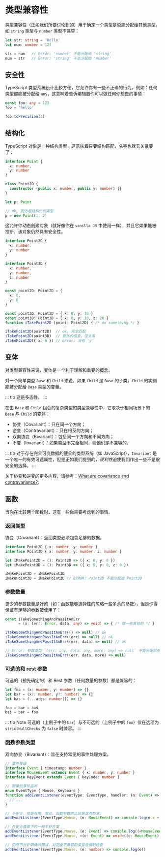 # 类型兼容性

类型兼容性（正如我们所要讨论到的）用于确定一个类型是否能分配给其他类型，如 `string` 类型与 `number` 类型不兼容：

```ts
let str: string = 'Hello'
let num: number = 123

str = num   // Error: 'number' 不能分配给 'string'
num = str   // Error: 'string' 不能分配给 'number' 
```

## 安全性

TypeScript 类型系统设计比较方便，它允许你有一些不正确的行为。例如：任何类型都能被分配给 `any`，这意味着告诉编辑器你可以做任何你想做的事情：

```ts
const foo: any = 123
foo = 'hello'

foo.toPrecision(3)
```

## 结构化

TypeScript 对象是一种结构类型，这意味着只要结构匹配，名字也就无关紧要了：

```ts
interface Point {
  x: number,
  y: number
}

class Point2D {
  constructor (public x: number, public y: number) {}
}

let p: Point

// ok, 因为是结构化的类型
p = new Point(1, 2)
```

这允许你动态创建对象（就好像你在 `vanilla JS` 中使用一样），并且它如果能被推断，该对象仍然具有安全性。

```ts
interface Point2D {
  x: number,
  y: number
}

interface Point3D {
  x: number,
  y: number,
  z: number
}

const point2D: Point2D = {
  x: 0,
  y: 0
}

const point2D: Point2D = { x: 0, y: 10 }
const point3D: Point3D = { x: 0, y: 10, z: 20 }
function iTakePoint2D (point: Point2D) { /* do something */ }

iTakePoint2D(point2D)  // ok, 完全匹配
iTakePoint2D(point3D)  // 额外的信息，没关系
iTakePoint2D({ x: 0 }) // Error: 没有 'y'
```

## 变体

对类型兼容性来说，变体是一个利于理解和重要的概念。

对一个简单类型 `Base` 和 `Child` 来说，如果 `Child` 是 `Base` 的子类，`Child` 的实例能被分配给 `Base` 类型的变量。

::: tip
这是多态性。
:::

在由 `Base` 和 `Child` 组合的复杂类型的类型兼容性中，它取决于相同场景下的 `Base` 与 `Child` 的变体：

- 协变（Covariant）：只在同一个方向；
- 逆变（Contravariant）：只在相反的方向；
- 双向协变（Bivariant）：包括同一个方向和不同方向；
- 不变（Invariant）：如果类型不完全相同，则他们是不兼容的。

::: tip
对于存在完全可变数据的健全的类型系统（如 JavaScript），`Invariant` 是一个唯一的有效可选属性，但是正如我们提到的，*便利性*迫使我们作出一些不是很安全的选择。
:::

关于协变和逆变的更多内容，请参考：[What are covariance and contravariance?](https://www.stephanboyer.com/post/132/what-are-covariance-and-contravariance)。

## 函数

当你在比较两个函数时，这有一些你需要考虑到的事情。

### 返回类型

协变（Covariant）：返回类型必须包含足够的数据。

```ts
interface Point2D { x: number, y: number }
interface Point3D { x: number, y: number, z: number }

let iMakePoint2D = (): Point2D => ({ x: 0, y: 0 })
let iMakePoint3D = (): Point3D => ({ x: 0, y: 0, z: 0 })

iMakePoint2D = iMakePoint3D
iMakePoint3D = iMakePoint2D // ERROR: Point2D 不能分配给 Point3D
```

### 参数数量

更少的参数数量是好的（如：函数能够选择性的忽略一些多余的参数），但是你得保证有足够的参数被使用了：

```ts
const iTakeSomethingAndPassItAnErr
      = (x: (err: Error, data: any) => void) => { /* 做一些其他的 */ }

iTakeSomethingAndPassItAnErr(() => null) // ok
iTakeSomethingAndPassItAnErr((err) => null) // ok
iTakeSomethingAndPassItAnErr((err, data) => null) // ok

// Error: 参数类型 `(err: any, data: any, more: any) => null` 不能分配给参数类型 `(err: Error, data: any) => void`
iTakeSomethingAndPassItAnErr((err, data, more) => null)
```

### 可选的和 rest 参数

可选的（预先确定的）和 Rest 参数（任何数量的参数）都是兼容的：

```ts
let foo = (x: number, y: number) => {}
let bar = (x?: number, y?: number) => {}
let bas = (...args: number[]) => {}

foo = bar = bas
bas = bar = foo
```

::: tip Note
可选的（上例子中的 `bar`）与不可选的（上例子中的 `foo`）仅在选项为 `strictNullChecks` 为 `false` 时兼容。
:::

### 函数参数类型

双向协变（Bivariant）：旨在支持常见的事件处理方案。

```ts
// 事件等级
interface Event { timestamp: number }
interface MouseEvent extends Event { x: number, y: number }
interface KeyEvent extends Event { keyCode: number }

// 简单的事件监听
enum EventType { Mouse, Keyboard }
function addEventListener(eventType: EventType, handler: (n: Event) => void) {
  // ...
}

// 不安全，但是有用，常见。函数参数的比较是双向协变。
addEventListener(EventType.Mouse, (e: MouseEvent) => console.log(e.x + ',' + e.y))

// 在安全情景下的一种不好方案
addEventListener(EventType.Mouse, (e: Event) => console.log((<MouseEvent>e).x + ',' + (<MouseEvent>e).y))
addEventListener(EventType.Mouse, <(e: Event) => void>((e: MouseEvent) => console.log(e.x + ',' + e.y)))

// 仍然不允许明确的错误，对完全不兼容的类型会强制检查
addEventListener(EventType.Mouse, (e: number) => console.log(e))
```

